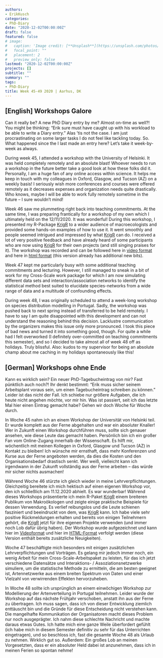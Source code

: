 ```yaml
---
authors:
- ErikKusch
categories:
- PhD-Diary
date: "2020-12-02T00:00:00Z"
draft: false
featured: false
# image:
#   caption: 'Image credit: [**Unsplash**](https://unsplash.com/photos/CpkOjOcXdUY)'
#   focal_point: ""
#   placement: 2
#   preview_only: false
lastmod: "2020-12-02T00:00:00Z"
projects: []
subtitle: ""
summary: ""
tags:
- PhD-Diary
title: Week 45-49 2020 | Aarhus, DK
---
```



## [English] Workshops Galore
Can it really be? A new PhD Diary entry by me? Almost on-time as well?! You might be thinking: “Erik sure must have caught up with his workload to be able to write a Diary entry.” Alas ’tis not the case. I am just procrastinating on some larger tasks I do not feel like tackling today. So. What happened since the I last made an entry here? Let’s take it week-by-week as always.

During week 45, I attended a workshop with the University of Helsinki. It was held completely remotely and an absolute blast! Whoever needs to run a workshop in the future better take a good look at how these folks did it. Personally, I am a huge fan of any online access within science. It helps me keep in touch with my colleagues in Oxford, Glasgow, and Tucson (AZ) on a weekly basis! I seriously wish more conferences and courses were offered remotely as it decreases expenses and organization needs quite drastically. Who knows, maybe I will be able to work fully remotely sometime in the future – I sure wouldn’t mind!

Week 46 saw me plummeting right back into teaching commitments. At the same time, I was preparing frantically for a workshop of my own which I ultimately held on the 12/11/2020. It was wonderful! During this workshop, I presented my R-Package [KrigR](/project/krigr/) to a wider audience of macroecologists and provided some hands-on examples of how to use it. It went smoothly and people seemed intrigued and impressed by what [KrigR](/project/krigr/) can do. I received a lot of very positive feedback and have already heard of some participants who are now using [KrigR](/project/krigr/) for their own projects (and still singing praises for it). The workshop was recorded and can be followed here in [video format](https://www.youtube.com/watch?v=wwb107L4wVw) and here in [html format](https://github.com/ErikKusch/KrigR/tree/master/Workshop) (this version already has additional new bits).

Week 47 kept me particularly busy with some additional teaching commitments and lecturing. However, I still managed to sneak in a bit of work for my Cross-Scale work package for which I am now simulating different data sets and interaction/association networks to identify the statistical method best suited to elucidate species-networks from a wide range of data and a multitude of confounding effects.

During week 48, I was originally scheduled to attend a week-long workshop on species distribution modelling in Portugal. Sadly, the workshop was pushed back to next spring instead of transferred to be held remotely. I have to say I am quite disappointed with this development and can not understand the reasoning behind this decision. Lacklustre communication by the organizers makes this issue only more pronounced. I took this piece of bad news and turned it into something good, though. For quite a while had I felt overworked (I definitely over-committed on teaching commitments this semester), and so I decided to take almost all of week 48 off as holidays. Truly blissful. Also: kudos to my supervisor for being an absolute champ about me caching in my holidays spontaneously like this!


## [German] Workshops ohne Ende
Kann es wirklich sein? Ein neuer PhD-Tagebucheintrag von mir? Fast pünktlich auch noch?! Ihr denkt bestimmt: “Erik muss sicher seinem Arbeitsplant voraus sein, um einen Tagebucheintrag schreiben zu können.” Leider ist das nicht der Fall. Ich schiebe nur größere Aufgaben, die ich heute nicht angehen möchte, vor mir hin. Was ist passiert, seit ich das letzte Mal hier einen Eintrag gemacht habe? Gehen wir doch Woche für Woche durch.

In Woche 45 nahm ich an einem Workshop der Universität von Helsinki teil. Er wurde komplett aus der Ferne abgehalten und war ein absoluter Knaller! Wer in Zukunft einen Workshop durchführen muss, sollte sich genauer ansehen, wie diese Leute das gemacht haben. Persönlich bin ich ein großer Fan vom Online-Zugang innerhalb der Wissenschaft. Es hilft mir, wöchentlich mit meinen Kollegen in Oxford, Glasgow und Tucson (AZ) in Kontakt zu bleiben! Ich wünsche mir ernsthaft, dass mehr Konferenzen und Kurse aus der Ferne angeboten werden, da dies die Kosten und den Organisationsbedarf drastisch senkt. Wer weiß, vielleicht kann ich irgendwann in der Zukunft vollständig aus der Ferne arbeiten – das würde mir sicher nichts ausmachen!

Während Woche 46 stürzte ich gleich wieder in meine Lehrverpflichtungen. Gleichzeitig bereitete ich mich hektisch auf einen eigenen Workshop vor, den ich schließlich am 11.12.2020 abhielt. Es war wunderbar! Während dieses Workshops präsentierte ich mein R-Paket [KrigR](/project/krigr/) einem breiteren Publikum von Makroökologen und zeigte einige praktische Beispiele für dessen Verwendung. Es verlief reibungslos und die Leute schienen fasziniert und beeindruckt von dem, was [KrigR](/project/krigr/) kann. Ich habe viele sehr positive Rückmeldungen erhalten und bereits von einigen Teilnehmern gehört, die [KrigR](/project/krigr/) jetzt für ihre eigenen Projekte verwenden (und immer noch Lob dafür übrig haben). Der Workshop wurde aufgezeichnet und kann hier im [Videoformat](https://www.youtube.com/watch?v=wwb107L4wVw) und hier im [HTML-Format](https://github.com/ErikKusch/KrigR/tree/master/Workshop) verfolgt werden (diese Version enthält bereits zusätzliche Neuigkeiten).

Woche 47 beschäftigte mich besonders mit einigen zusätzlichen Lehrverpflichtungen und Vorträgen. Es gelang mir jedoch immer noch, ein wenig Arbeit für mein Cross-Scale-Arbeitspaket zu leisten, für das ich jetzt verschiedene Datensätze und Interaktions- / Assoziationsnetzwerke simuliere, um die statistische Methode zu ermitteln, die am besten geeignet ist, Artennetzwerke aus einem breiten Spektrum von Daten und einer Vielzahl von verwirrenden Effekten hervorzuheben.

In Woche 48 sollte ich ursprünglich an einem einwöchigen Workshop zur Modellierung der Artenverteilung in Portugal teilnehmen. Leider wurde der Workshop auf das nächste Frühjahr verschoben, anstatt ihn aus der Ferne zu übertragen. Ich muss sagen, dass ich von dieser Entwicklung ziemlich enttäuscht bin und die Gründe für diese Entscheidung nicht verstehen kann. Die mangelhafte Kommunikation der Organisatoren macht dieses Problem nur noch ausgeprägter. Ich nahm diese schlechte Nachricht und machte daraus etwas Gutes. Ich hatte mich eine ganze Weile überfordert gefühlt (ich habe mich in diesem Semester definitiv zu sehr für das Unterrichten eingetragen), und so beschloss ich, fast die gesamte Woche 48 als Urlaub zu nehmen. Wirklich gut so. Außerdem: Ein großes Lob an meinen Vorgesetzten, dass er ein absoluter Held dabei ist anzunehmen, dass ich in meinen Ferien so spontan nehme!

